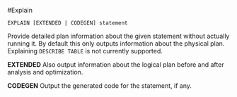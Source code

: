 #Explain

```
EXPLAIN [EXTENDED | CODEGEN] statement
```

Provide detailed plan information about the given statement without actually running it. By default this only outputs information about the physical plan. Explaining `DESCRIBE TABLE` is not currently supported.

**EXTENDED**
Also output information about the logical plan before and after analysis and optimization.

**CODEGEN**
Output the generated code for the statement, if any.